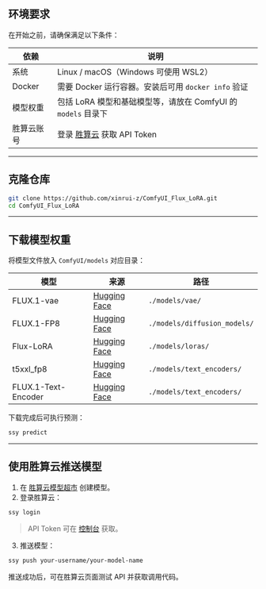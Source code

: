 ## 环境要求

在开始之前，请确保满足以下条件：

| 依赖     | 说明                                                                |
| ------ | ----------------------------------------------------------------- |
| 系统     | Linux / macOS（Windows 可使用 WSL2）                                   |
| Docker | 需要 Docker 运行容器。安装后可用 `docker info` 验证                             |
| 模型权重   | 包括 LoRA 模型和基础模型等，请放在 ComfyUI 的 `models` 目录下                       |
| 胜算云账号  | 登录 [胜算云](https://console.shengsuanyun.com/user/keys) 获取 API Token |

---

## 克隆仓库

```bash
git clone https://github.com/xinrui-z/ComfyUI_Flux_LoRA.git
cd ComfyUI_Flux_LoRA
```

---

## 下载模型权重

将模型文件放入 `ComfyUI/models` 对应目录：

| 模型         | 来源                                                                                      | 路径                           |
| ---------- | --------------------------------------------------------------------------------------- | ---------------------------- |
| FLUX.1-vae | [Hugging Face](https://huggingface.co/black-forest-labs/FLUX.1-dev/blob/main/vae/diffusion_pytorch_model.safetensors)                   | `./models/vae/`              |
| FLUX.1-FP8   | [Hugging Face](https://huggingface.co/black-forest-labs/FLUX.1-dev/blob/main/flux1-dev.safetensors)                         | `./models/diffusion_models/` |
| Flux-LoRA | [Hugging Face](https://huggingface.co/XLabs-AI/flux-lora-collection/tree/main)       | `./models/loras/`            |
| t5xxl\_fp8 | [Hugging Face](https://huggingface.co/fmoraes2k/t5xxl_fp8_e4m3fn.safetensors/tree/main) | `./models/text_encoders/`    |
| FLUX.1-Text-Encoder | [Hugging Face](https://huggingface.co/black-forest-labs/FLUX.1-dev/blob/main/text_encoder/model.safetensors) | `./models/text_encoders/`    |

下载完成后可执行预测：

```bash
ssy predict
```

---

## 使用胜算云推送模型

1. 在 [胜算云模型超市](https://www.shengsuanyun.com/model) 创建模型。
2. 登录胜算云：

```bash
ssy login
```

> API Token 可在 [控制台](https://console.shengsuanyun.com/user/keys) 获取。

3. 推送模型：

```bash
ssy push your-username/your-model-name
```

推送成功后，可在胜算云页面测试 API 并获取调用代码。


